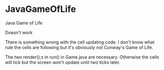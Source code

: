 # JavaGameOfLife
Java Game of Life

Doesn't work

There is something wrong with the cell updating code. I don't know what rule the cells are following but it's obviously not Conway's Game of Life. 

The two render();s in run() in Game.java are necessary. Otherwise the cells will tick but the screen won't update until two ticks later.
